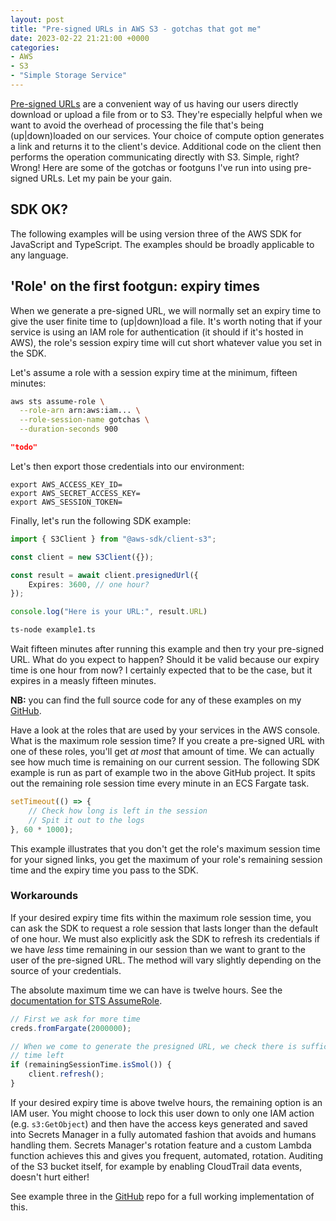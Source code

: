 ```yaml
---
layout: post
title: "Pre-signed URLs in AWS S3 - gotchas that got me"
date: 2023-02-22 21:21:00 +0000
categories:
- AWS
- S3
- "Simple Storage Service"
---
```


[Pre-signed URLs] are a convenient way of us having our users directly download
or upload a file from or to S3. They're especially helpful when we want to
avoid the overhead of processing the file that's being (up|down)loaded on
our services. Your choice of compute option generates a link and returns it to
the client's device. Additional code on the client then performs the operation
communicating directly with S3. Simple, right? Wrong! Here are some of the
gotchas or footguns I've run into using pre-signed URLs. Let my pain be your
gain.

[Pre-signed URLs]: https://docs.aws.amazon.com/AmazonS3/latest/userguide/ShareObjectPreSignedURL.html

## SDK OK?

The following examples will be using version three of the AWS SDK for
JavaScript and TypeScript. The examples should be broadly applicable to any
language.

## 'Role' on the first footgun: expiry times

When we generate a pre-signed URL, we will normally set an expiry time to give
the user finite time to (up|down)load a file. It's worth noting that if your
service is using an IAM role for authentication (it should if it's hosted in
AWS), the role's session expiry time will cut short whatever value you set in
the SDK.

Let's assume a role with a session expiry time at the minimum, fifteen minutes:

```bash
aws sts assume-role \
  --role-arn arn:aws:iam... \
  --role-session-name gotchas \
  --duration-seconds 900
```

```json
"todo"
```

Let's then export those credentials into our environment:

```
export AWS_ACCESS_KEY_ID=
export AWS_SECRET_ACCESS_KEY=
export AWS_SESSION_TOKEN=
```

Finally, let's run the following SDK example:

```typescript
import { S3Client } from "@aws-sdk/client-s3";

const client = new S3Client({});

const result = await client.presignedUrl({
    Expires: 3600, // one hour?
});

console.log("Here is your URL:", result.URL)
```

```bash
ts-node example1.ts
```

Wait fifteen minutes after running this example and then try your pre-signed
URL. What do you expect to happen? Should it be valid because our expiry time
is one hour from now? I certainly expected that to be the case, but it
expires in a measly fifteen minutes.

**NB:** you can find the full source code for any of these examples on my 
[GitHub].

[GitHub]: https://github.com/jSherz/presigned-urls-in-s3-gotchas

Have a look at the roles that are used by your services in the AWS console.
What is the maximum role session time? If you create a pre-signed URL with one
of these roles, you'll get _at most_ that amount of time. We can actually
see how much time is remaining on our current session. The following SDK
example is run as part of example two in the above GitHub project. It spits out
the remaining role session time every minute in an ECS Fargate task.

```typescript
setTimeout(() => {
    // Check how long is left in the session
    // Spit it out to the logs
}, 60 * 1000);
```

This example illustrates that you don't get the role's maximum session time for
your signed links, you get the maximum of your role's remaining session time
and the expiry time you pass to the SDK.

### Workarounds

If your desired expiry time fits within the maximum role session time, you
can ask the SDK to request a role session that lasts longer than the default of
one hour. We must also explicitly ask the SDK to refresh its credentials if
we have _less_ time remaining in our session than we want to grant to the user
of the pre-signed URL. The method will vary slightly depending on the source of
your credentials.

The absolute maximum time we can have is twelve hours. See the
[documentation for STS AssumeRole].

[documentation for STS AssumeRole]: https://docs.aws.amazon.com/STS/latest/APIReference/API_AssumeRole.html

```typescript
// First we ask for more time
creds.fromFargate(2000000);

// When we come to generate the presigned URL, we check there is sufficient 
// time left
if (remainingSessionTime.isSmol()) {
    client.refresh();
}
```

If your desired expiry time is above twelve hours, the remaining option is an
IAM user. You might choose to lock this user down to only one IAM action (e.g.
`s3:GetObject`) and then have the access keys generated and saved into Secrets
Manager in a fully automated fashion that avoids and humans handling them.
Secrets Manager's rotation feature and a custom Lambda function achieves this
and gives you frequent, automated, rotation. Auditing of the S3 bucket itself,
for example by enabling CloudTrail data events, doesn't hurt either!

See example three in the [GitHub] repo for a full working implementation of
this.
